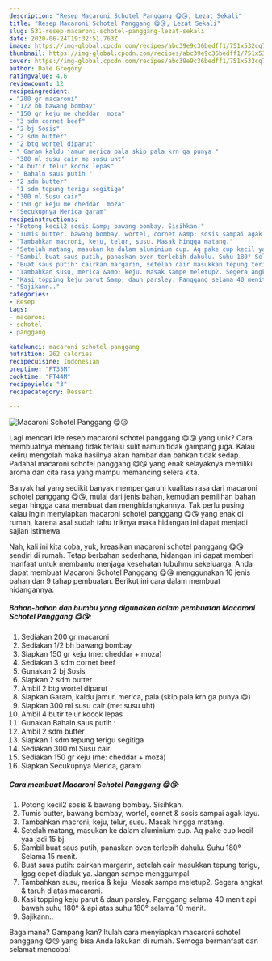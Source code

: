 ```yaml
---
description: "Resep Macaroni Schotel Panggang 😋😘, Lezat Sekali"
title: "Resep Macaroni Schotel Panggang 😋😘, Lezat Sekali"
slug: 531-resep-macaroni-schotel-panggang-lezat-sekali
date: 2020-06-24T19:32:51.763Z
image: https://img-global.cpcdn.com/recipes/abc39e9c36bedff1/751x532cq70/macaroni-schotel-panggang-😋😘-foto-resep-utama.jpg
thumbnail: https://img-global.cpcdn.com/recipes/abc39e9c36bedff1/751x532cq70/macaroni-schotel-panggang-😋😘-foto-resep-utama.jpg
cover: https://img-global.cpcdn.com/recipes/abc39e9c36bedff1/751x532cq70/macaroni-schotel-panggang-😋😘-foto-resep-utama.jpg
author: Dale Gregory
ratingvalue: 4.6
reviewcount: 12
recipeingredient:
- "200 gr macaroni"
- "1/2 bh bawang bombay"
- "150 gr keju me cheddar  moza"
- "3 sdm cornet beef"
- "2 bj Sosis"
- "2 sdm butter"
- "2 btg wortel diparut"
- " Garam kaldu jamur merica pala skip pala krn ga punya "
- "300 ml susu cair me susu uht"
- "4 butir telur kocok lepas"
- " Bahaln saus putih "
- "2 sdm butter"
- "1 sdm tepung terigu segitiga"
- "300 ml Susu cair"
- "150 gr keju me cheddar  moza"
- "Secukupnya Merica garam"
recipeinstructions:
- "Potong kecil2 sosis &amp; bawang bombay. Sisihkan."
- "Tumis butter, bawang bombay, wortel, cornet &amp; sosis sampai agak layu."
- "Tambahkan macroni, keju, telur, susu. Masak hingga matang."
- "Setelah matang, masukan ke dalam aluminium cup. Aq pake cup kecil yaa jadi 15 bj."
- "Sambil buat saus putih, panaskan oven terlebih dahulu. Suhu 180° Selama 15 menit."
- "Buat saus putih: cairkan margarin, setelah cair masukkan tepung terigu, lgsg cepet diaduk ya. Jangan sampe menggumpal."
- "Tambahkan susu, merica &amp; keju. Masak sampe meletup2. Segera angkat &amp; taruh d atas macaroni."
- "Kasi topping keju parut &amp; daun parsley. Panggang selama 40 menit api bawah suhu 180° &amp; api atas suhu 180° selama 10 menit."
- "Sajikann.."
categories:
- Resep
tags:
- macaroni
- schotel
- panggang

katakunci: macaroni schotel panggang 
nutrition: 262 calories
recipecuisine: Indonesian
preptime: "PT35M"
cooktime: "PT44M"
recipeyield: "3"
recipecategory: Dessert

---
```



![Macaroni Schotel Panggang 😋😘](https://img-global.cpcdn.com/recipes/abc39e9c36bedff1/751x532cq70/macaroni-schotel-panggang-😋😘-foto-resep-utama.jpg)

Lagi mencari ide resep macaroni schotel panggang 😋😘 yang unik? Cara membuatnya memang tidak terlalu sulit namun tidak gampang juga. Kalau keliru mengolah maka hasilnya akan hambar dan bahkan tidak sedap. Padahal macaroni schotel panggang 😋😘 yang enak selayaknya memiliki aroma dan cita rasa yang mampu memancing selera kita.



Banyak hal yang sedikit banyak mempengaruhi kualitas rasa dari macaroni schotel panggang 😋😘, mulai dari jenis bahan, kemudian pemilihan bahan segar hingga cara membuat dan menghidangkannya. Tak perlu pusing kalau ingin menyiapkan macaroni schotel panggang 😋😘 yang enak di rumah, karena asal sudah tahu triknya maka hidangan ini dapat menjadi sajian istimewa.


Nah, kali ini kita coba, yuk, kreasikan macaroni schotel panggang 😋😘 sendiri di rumah. Tetap berbahan sederhana, hidangan ini dapat memberi manfaat untuk membantu menjaga kesehatan tubuhmu sekeluarga. Anda dapat membuat Macaroni Schotel Panggang 😋😘 menggunakan 16 jenis bahan dan 9 tahap pembuatan. Berikut ini cara dalam membuat hidangannya.

<!--inarticleads1-->

##### Bahan-bahan dan bumbu yang digunakan dalam pembuatan Macaroni Schotel Panggang 😋😘:

1. Sediakan 200 gr macaroni
1. Sediakan 1/2 bh bawang bombay
1. Siapkan 150 gr keju (me: cheddar + moza)
1. Sediakan 3 sdm cornet beef
1. Gunakan 2 bj Sosis
1. Siapkan 2 sdm butter
1. Ambil 2 btg wortel diparut
1. Siapkan  Garam, kaldu jamur, merica, pala (skip pala krn ga punya 😋)
1. Siapkan 300 ml susu cair (me: susu uht)
1. Ambil 4 butir telur kocok lepas
1. Gunakan  Bahaln saus putih :
1. Ambil 2 sdm butter
1. Siapkan 1 sdm tepung terigu segitiga
1. Sediakan 300 ml Susu cair
1. Sediakan 150 gr keju (me: cheddar + moza)
1. Siapkan Secukupnya Merica, garam




<!--inarticleads2-->

##### Cara membuat Macaroni Schotel Panggang 😋😘:

1. Potong kecil2 sosis &amp; bawang bombay. Sisihkan.
1. Tumis butter, bawang bombay, wortel, cornet &amp; sosis sampai agak layu.
1. Tambahkan macroni, keju, telur, susu. Masak hingga matang.
1. Setelah matang, masukan ke dalam aluminium cup. Aq pake cup kecil yaa jadi 15 bj.
1. Sambil buat saus putih, panaskan oven terlebih dahulu. Suhu 180° Selama 15 menit.
1. Buat saus putih: cairkan margarin, setelah cair masukkan tepung terigu, lgsg cepet diaduk ya. Jangan sampe menggumpal.
1. Tambahkan susu, merica &amp; keju. Masak sampe meletup2. Segera angkat &amp; taruh d atas macaroni.
1. Kasi topping keju parut &amp; daun parsley. Panggang selama 40 menit api bawah suhu 180° &amp; api atas suhu 180° selama 10 menit.
1. Sajikann..




Bagaimana? Gampang kan? Itulah cara menyiapkan macaroni schotel panggang 😋😘 yang bisa Anda lakukan di rumah. Semoga bermanfaat dan selamat mencoba!
